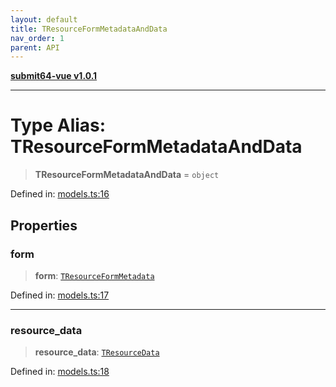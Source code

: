 ```yaml
---
layout: default
title: TResourceFormMetadataAndData
nav_order: 1
parent: API
---
```


[**submit64-vue v1.0.1**](../README.md)

***

# Type Alias: TResourceFormMetadataAndData

> **TResourceFormMetadataAndData** = `object`

Defined in: [models.ts:16](https://github.com/CHUReimsDSN/Submit64-Vue/blob/b0ac49071bd835942dbc5de42858809d4b23b034/src/models.ts#L16)

## Properties

### form

> **form**: [`TResourceFormMetadata`](TResourceFormMetadata.md)

Defined in: [models.ts:17](https://github.com/CHUReimsDSN/Submit64-Vue/blob/b0ac49071bd835942dbc5de42858809d4b23b034/src/models.ts#L17)

***

### resource\_data

> **resource\_data**: [`TResourceData`](TResourceData.md)

Defined in: [models.ts:18](https://github.com/CHUReimsDSN/Submit64-Vue/blob/b0ac49071bd835942dbc5de42858809d4b23b034/src/models.ts#L18)
